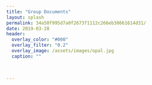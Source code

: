 ```yaml
---
title: "Group Documents"
layout: splash
permalink: 34a50f995d7a0f2673f1112c266eb30661614d31/
date: 2019-03-28
header:
  overlay_color: "#000"
  overlay_filter: "0.2"
  overlay_image: /assets/images/opal.jpg
  caption: ""

 
  
---
```


